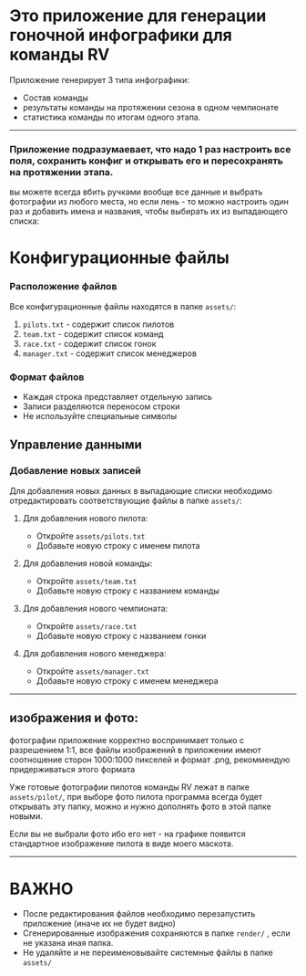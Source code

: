 # Это приложение для генерации гоночной инфографики для команды RV

Приложение генерирует 3 типа инфографики:
- Состав команды
- результаты команды на протяжении сезона в одном чемпионате
- статистика команды по итогам одного этапа.

- - - 

### Приложение подразумаевает, что надо 1 раз настроить все поля, сохранить конфиг и открывать его и пересохранять на протяжении этапа.

вы можете всегда вбить ручками вообще все данные и выбрать фотографии из любого места, но если лень - то можно настроить один раз и добавить имена и названия, чтобы выбирать их из выпадающего списка:

# Конфигурационные файлы

### Расположение файлов
Все конфигурационные файлы находятся в папке `assets/`:

1. `pilots.txt` - содержит список пилотов
2. `team.txt` - содержит список команд
3. `race.txt` - содержит список гонок
4. `manager.txt` - содержит список менеджеров

### Формат файлов
- Каждая строка представляет отдельную запись
- Записи разделяются переносом строки
- Не используйте специальные символы

## Управление данными

### Добавление новых записей
Для добавления новых данных в выпадающие списки необходимо отредактировать соответствующие файлы в папке `assets/`:

1. Для добавления нового пилота:
   - Откройте `assets/pilots.txt`
   - Добавьте новую строку с именем пилота

2. Для добавления новой команды:
   - Откройте `assets/team.txt`
   - Добавьте новую строку с названием команды

3. Для добавления нового чемпионата:
   - Откройте `assets/race.txt`
   - Добавьте новую строку с названием гонки

4. Для добавления нового менеджера:
   - Откройте `assets/manager.txt`
   - Добавьте новую строку с именем менеджера

- - - 

## изображения и фото:

фотографии приложение корректно воспринимает только с разрешением 1:1, все файлы изображений в приложении имеют соотношение сторон 1000:1000 пикселей и формат .png, рекоммендую придерживаться этого формата

Уже готовые фотографии пилотов команды RV лежат в папке `assets/pilot/`, при выборе фото пилота программа всегда будет открывать эту папку, можно и нужно дополнять фото в этой папке новыми. 

Если вы не выбрали фото ибо его нет - на графике появится стандартное изображение пилота в виде моего маскота.

- - - 

# ВАЖНО
- После редактирования файлов необходимо перезапустить приложение (иначе их не будет видно)
- Сгенерированные изображения сохраняются в папке `render/` , если не указана иная папка. 
- Не удаляйте и не переименовывайте системные файлы в папке `assets/` 